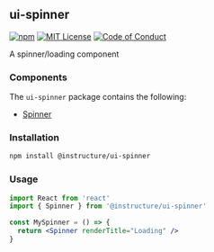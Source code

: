 ## ui-spinner

[![npm][npm]][npm-url]
[![MIT License][license-badge]][license]
[![Code of Conduct][coc-badge]][coc]

A spinner/loading component

### Components

The `ui-spinner` package contains the following:

- [Spinner](Spinner)

### Installation

```sh
npm install @instructure/ui-spinner
```

### Usage

```jsx
import React from 'react'
import { Spinner } from '@instructure/ui-spinner'

const MySpinner = () => {
  return <Spinner renderTitle="Loading" />
}
```

[npm]: https://img.shields.io/npm/v/@instructure/ui-spinner.svg
[npm-url]: https://npmjs.com/package/@instructure/ui-spinner
[license-badge]: https://img.shields.io/npm/l/instructure-ui.svg?style=flat-square
[license]: https://github.com/instructure/instructure-ui/blob/master/LICENSE.md
[coc-badge]: https://img.shields.io/badge/code%20of-conduct-ff69b4.svg?style=flat-square
[coc]: https://github.com/instructure/instructure-ui/blob/master/CODE_OF_CONDUCT.md
